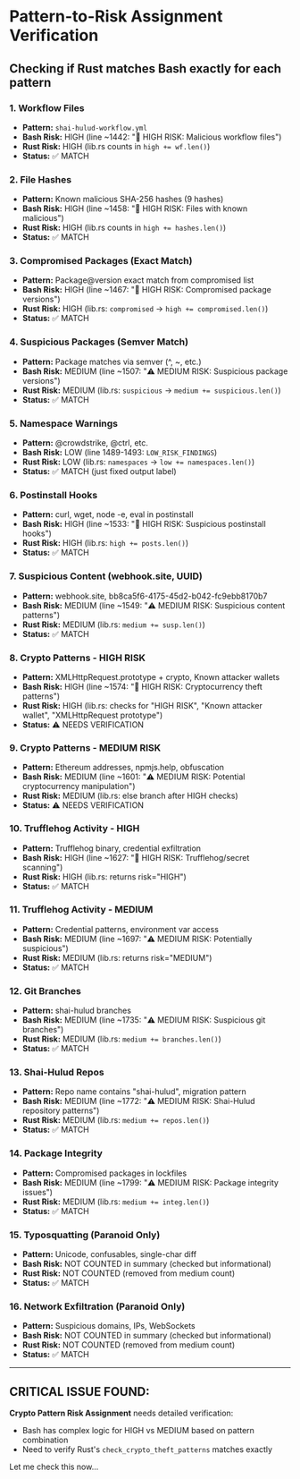 # Pattern-to-Risk Assignment Verification

## Checking if Rust matches Bash exactly for each pattern

### 1. Workflow Files
- **Pattern:** `shai-hulud-workflow.yml`
- **Bash Risk:** HIGH (line ~1442: "🚨 HIGH RISK: Malicious workflow files")  
- **Rust Risk:** HIGH (lib.rs counts in `high += wf.len()`)
- **Status:** ✅ MATCH

### 2. File Hashes
- **Pattern:** Known malicious SHA-256 hashes (9 hashes)
- **Bash Risk:** HIGH (line ~1458: "🚨 HIGH RISK: Files with known malicious")
- **Rust Risk:** HIGH (lib.rs counts in `high += hashes.len()`)
- **Status:** ✅ MATCH

### 3. Compromised Packages (Exact Match)
- **Pattern:** Package@version exact match from compromised list
- **Bash Risk:** HIGH (line ~1467: "🚨 HIGH RISK: Compromised package versions")
- **Rust Risk:** HIGH (lib.rs: `compromised` → `high += compromised.len()`)
- **Status:** ✅ MATCH

### 4. Suspicious Packages (Semver Match)
- **Pattern:** Package matches via semver (^, ~, etc.)
- **Bash Risk:** MEDIUM (line ~1507: "⚠️  MEDIUM RISK: Suspicious package versions")
- **Rust Risk:** MEDIUM (lib.rs: `suspicious` → `medium += suspicious.len()`)
- **Status:** ✅ MATCH

### 5. Namespace Warnings
- **Pattern:** @crowdstrike, @ctrl, etc.
- **Bash Risk:** LOW (line 1489-1493: `LOW_RISK_FINDINGS`)
- **Rust Risk:** LOW (lib.rs: `namespaces` → `low += namespaces.len()`)
- **Status:** ✅ MATCH (just fixed output label)

### 6. Postinstall Hooks
- **Pattern:** curl, wget, node -e, eval in postinstall
- **Bash Risk:** HIGH (line ~1533: "🚨 HIGH RISK: Suspicious postinstall hooks")
- **Rust Risk:** HIGH (lib.rs: `high += posts.len()`)
- **Status:** ✅ MATCH

### 7. Suspicious Content (webhook.site, UUID)
- **Pattern:** webhook.site, bb8ca5f6-4175-45d2-b042-fc9ebb8170b7
- **Bash Risk:** MEDIUM (line ~1549: "⚠️  MEDIUM RISK: Suspicious content patterns")
- **Rust Risk:** MEDIUM (lib.rs: `medium += susp.len()`)
- **Status:** ✅ MATCH

### 8. Crypto Patterns - HIGH RISK
- **Pattern:** XMLHttpRequest.prototype + crypto, Known attacker wallets
- **Bash Risk:** HIGH (line ~1574: "🚨 HIGH RISK: Cryptocurrency theft patterns")
- **Rust Risk:** HIGH (lib.rs: checks for "HIGH RISK", "Known attacker wallet", "XMLHttpRequest prototype")
- **Status:** ⚠️ NEEDS VERIFICATION

### 9. Crypto Patterns - MEDIUM RISK
- **Pattern:** Ethereum addresses, npmjs.help, obfuscation
- **Bash Risk:** MEDIUM (line ~1601: "⚠️  MEDIUM RISK: Potential cryptocurrency manipulation")
- **Rust Risk:** MEDIUM (lib.rs: else branch after HIGH checks)
- **Status:** ⚠️ NEEDS VERIFICATION

### 10. Trufflehog Activity - HIGH
- **Pattern:** Trufflehog binary, credential exfiltration
- **Bash Risk:** HIGH (line ~1627: "🚨 HIGH RISK: Trufflehog/secret scanning")  
- **Rust Risk:** HIGH (lib.rs: returns risk="HIGH")
- **Status:** ✅ MATCH

### 11. Trufflehog Activity - MEDIUM  
- **Pattern:** Credential patterns, environment var access
- **Bash Risk:** MEDIUM (line ~1697: "⚠️  MEDIUM RISK: Potentially suspicious")
- **Rust Risk:** MEDIUM (lib.rs: returns risk="MEDIUM")
- **Status:** ✅ MATCH

### 12. Git Branches
- **Pattern:** shai-hulud branches
- **Bash Risk:** MEDIUM (line ~1735: "⚠️  MEDIUM RISK: Suspicious git branches")
- **Rust Risk:** MEDIUM (lib.rs: `medium += branches.len()`)
- **Status:** ✅ MATCH

### 13. Shai-Hulud Repos
- **Pattern:** Repo name contains "shai-hulud", migration pattern
- **Bash Risk:** MEDIUM (line ~1772: "⚠️  MEDIUM RISK: Shai-Hulud repository patterns")
- **Rust Risk:** MEDIUM (lib.rs: `medium += repos.len()`)
- **Status:** ✅ MATCH

### 14. Package Integrity
- **Pattern:** Compromised packages in lockfiles
- **Bash Risk:** MEDIUM (line ~1799: "⚠️  MEDIUM RISK: Package integrity issues")
- **Rust Risk:** MEDIUM (lib.rs: `medium += integ.len()`)
- **Status:** ✅ MATCH

### 15. Typosquatting (Paranoid Only)
- **Pattern:** Unicode, confusables, single-char diff
- **Bash Risk:** NOT COUNTED in summary (checked but informational)
- **Rust Risk:** NOT COUNTED (removed from medium count)
- **Status:** ✅ MATCH

### 16. Network Exfiltration (Paranoid Only)
- **Pattern:** Suspicious domains, IPs, WebSockets
- **Bash Risk:** NOT COUNTED in summary (checked but informational)
- **Rust Risk:** NOT COUNTED (removed from medium count)
- **Status:** ✅ MATCH

---

## CRITICAL ISSUE FOUND:

**Crypto Pattern Risk Assignment** needs detailed verification:
- Bash has complex logic for HIGH vs MEDIUM based on pattern combination
- Need to verify Rust's `check_crypto_theft_patterns` matches exactly

Let me check this now...
